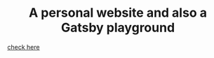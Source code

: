 <h1 align="center">
  A personal website and also a Gatsby playground
</h1>

[check here](http://obsequious-apparel.surge.sh/)

